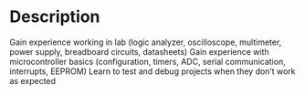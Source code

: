 # Description
Gain experience working in lab (logic analyzer, oscilloscope, multimeter, power supply, breadboard circuits, datasheets)
Gain experience with microcontroller basics (configuration, timers, ADC, serial communication, interrupts, EEPROM)
Learn to test and debug projects when they don’t work as expected
